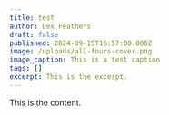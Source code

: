 ```yaml
---
title: test
author: Lex Feathers
draft: false
published: 2024-09-15T16:57:00.000Z
image: /uploads/all-fours-cover.png
image_caption: This is a test caption
tags: []
excerpt: This is the excerpt.
---
```

This is the content.
